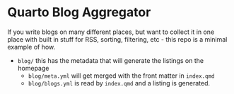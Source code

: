 # Quarto Blog Aggregator

If you write blogs on many different places, but want to collect it in one place with built in stuff for RSS, sorting, filtering, etc - this repo is a minimal example of how.


- `blog/` this has the metadata that will generate the listings on the homepage
  - `blog/meta.yml` will get merged with the front matter in `index.qmd`
  - `blog/blogs.yml` is read by `index.qmd`  and a listing is generated.
